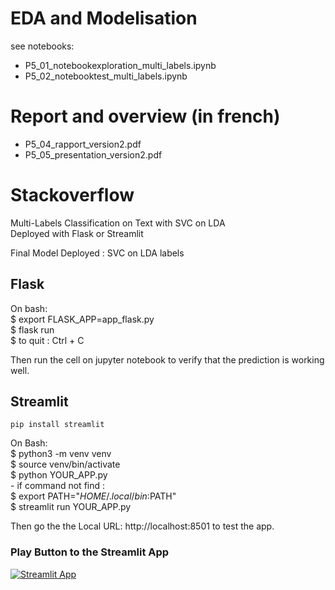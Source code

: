 # EDA and Modelisation

see notebooks:
- P5_01_notebookexploration_multi_labels.ipynb
- P5_02_notebooktest_multi_labels.ipynb

# Report and overview (in french)

- P5_04_rapport_version2.pdf
- P5_05_presentation_version2.pdf

# Stackoverflow
Multi-Labels Classification on Text with SVC on LDA  \
Deployed with Flask or Streamlit

Final Model Deployed : SVC on LDA labels

## Flask  

On bash: \
        $ export FLASK_APP=app_flask.py \
        $ flask run \
        $ to quit : Ctrl + C 
        
Then run the cell on jupyter notebook to verify that the prediction is working well.

## Streamlit  

`pip install streamlit`

On Bash: \
        $ python3 -m venv venv \
        $ source venv/bin/activate \
        $ python   YOUR_APP.py \
        - if command not find : \
        $ export PATH="$HOME/.local/bin:$PATH" \
        $ streamlit run YOUR_APP.py 
        
Then go the the  Local URL: http://localhost:8501  to test the app.

### Play Button to the Streamlit App
[![Streamlit App](https://static.streamlit.io/badges/streamlit_badge_black_white.svg)](https://share.streamlit.io/catherinele/stackoverflow/app_streamlit.py)
